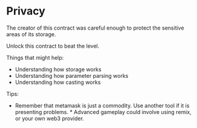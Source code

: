 # Privacy

The creator of this contract was careful enough to protect the sensitive areas of its storage.

Unlock this contract to beat the level.

Things that might help:

- Understanding how storage works
- Understanding how parameter parsing works
- Understanding how casting works

Tips:

- Remember that metamask is just a commodity. Use another tool if it is presenting problems. \* Advanced gameplay could involve using remix, or your own web3 provider.
